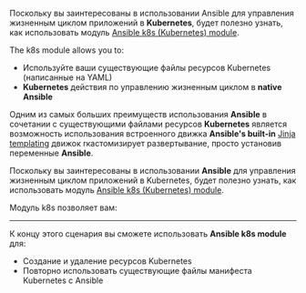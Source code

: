 Поскольку вы заинтересованы в использовании Ansible для управления жизненным циклом приложений в **Kubernetes**, будет полезно узнать, как использовать модуль [Ansible k8s (Kubernetes) module](https://docs.ansible.com/ansible/latest/modules/k8s_module.html#k8s-info-module). 

The k8s module allows you to:
 - Используйте ваши существующие файлы ресурсов Kubernetes (написанные на YAML)
 - **Kubernetes** действия по управлению жизненным циклом в **native Ansible**


Одним из самых больших преимуществ использования **Ansible** в сочетании с существующими файлами ресурсов **Kubernetes** является возможность использования встроенного движка **Ansible's built-in** [Jinja templating](https://docs.ansible.com/ansible/latest/user_guide/playbooks_templating.html) движок rкастомизирует развертывание, просто установив переменные **Ansible**.

Поскольку вы заинтересованы в использовании **Ansible** для управления жизненным циклом приложений в Kubernetes, будет полезно узнать, как использовать модуль [Ansible k8s (Kubernetes) module](https://docs.ansible.com/ansible/latest/modules/k8s_module.html#k8s-info-module). 

Модуль k8s позволяет вам:

---

К концу этого сценария вы сможете использовать **Ansible k8s module** для:

- Создание и удаление ресурсов Kubernetes
- Повторно использовать существующие файлы манифеста Kubernetes с Ansible


